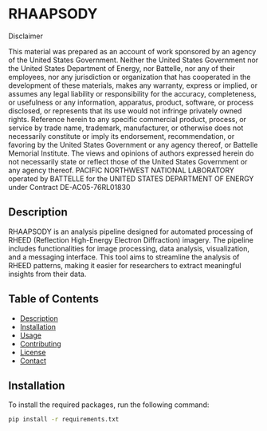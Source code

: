 # RHAAPSODY


Disclaimer

This material was prepared as an account of work sponsored by an agency of the United States Government.  Neither the United States Government nor the United States Department of Energy, nor Battelle, nor any of their employees, nor any jurisdiction or organization that has cooperated in the development of these materials, makes any warranty, express or implied, or assumes any legal liability or responsibility for the accuracy, completeness, or usefulness or any information, apparatus, product, software, or process disclosed, or represents that its use would not infringe privately owned rights.
Reference herein to any specific commercial product, process, or service by trade name, trademark, manufacturer, or otherwise does not necessarily constitute or imply its endorsement, recommendation, or favoring by the United States Government or any agency thereof, or Battelle Memorial Institute. The views and opinions of authors expressed herein do not necessarily state or reflect those of the United States Government or any agency thereof.
PACIFIC NORTHWEST NATIONAL LABORATORY
operated by
BATTELLE
for the
UNITED STATES DEPARTMENT OF ENERGY
under Contract DE-AC05-76RL01830

## Description
RHAAPSODY is an analysis pipeline designed for automated processing of RHEED (Reflection High-Energy Electron Diffraction) imagery. The pipeline includes functionalities for image processing, data analysis, visualization, and a messaging interface. This tool aims to streamline the analysis of RHEED patterns, making it easier for researchers to extract meaningful insights from their data.

## Table of Contents
- [Description](#description)
- [Installation](#installation)
- [Usage](#usage)
- [Contributing](#contributing)
- [License](#license)
- [Contact](#contact)


## Installation

To install the required packages, run the following command:

```bash
pip install -r requirements.txt
```
